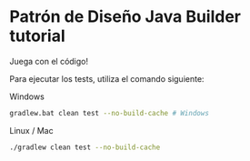 # Patrón de Diseño Java Builder tutorial

Juega con el código!

Para ejecutar los tests, utiliza el comando siguiente:

Windows
```bash
gradlew.bat clean test --no-build-cache # Windows
```

Linux / Mac
```bash
./gradlew clean test --no-build-cache
```